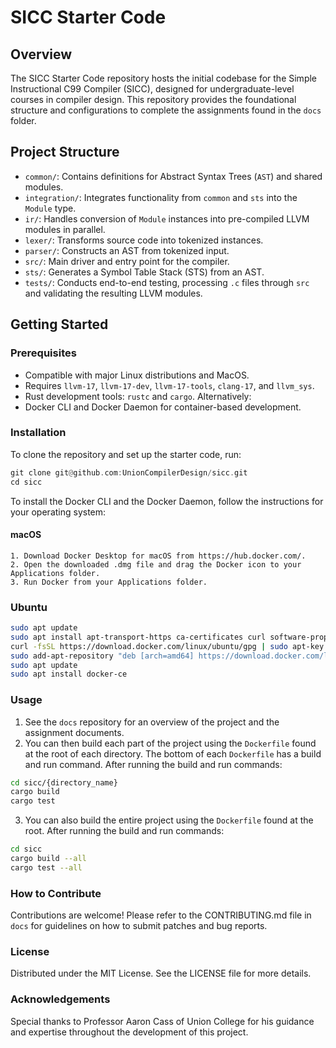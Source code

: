 # SICC Starter Code

## Overview
The SICC Starter Code repository hosts the initial codebase for the Simple Instructional C99 Compiler (SICC), designed for undergraduate-level courses in compiler design. This repository provides the foundational structure and configurations to complete the assignments found in the `docs` folder. 

## Project Structure
- `common/`: Contains definitions for Abstract Syntax Trees (`AST`) and shared modules.
- `integration/`: Integrates functionality from `common` and `sts` into the `Module` type.
- `ir/`: Handles conversion of `Module` instances into pre-compiled LLVM modules in parallel.
- `lexer/`: Transforms source code into tokenized instances.
- `parser/`: Constructs an AST from tokenized input.
- `src/`: Main driver and entry point for the compiler.
- `sts/`: Generates a Symbol Table Stack (STS) from an AST.
- `tests/`: Conducts end-to-end testing, processing `.c` files through `src` and validating the resulting LLVM modules.

## Getting Started
### Prerequisites
- Compatible with major Linux distributions and MacOS.
- Requires `llvm-17`, `llvm-17-dev`, `llvm-17-tools`, `clang-17`, and `llvm_sys`.
- Rust development tools: `rustc` and `cargo`.
Alternatively:
- Docker CLI and Docker Daemon for container-based development.

### Installation
To clone the repository and set up the starter code, run:
```rust
git clone git@github.com:UnionCompilerDesign/sicc.git
cd sicc
```
To install the Docker CLI and the Docker Daemon, follow the instructions for your operating system:
#### macOS
    1. Download Docker Desktop for macOS from https://hub.docker.com/.
    2. Open the downloaded .dmg file and drag the Docker icon to your Applications folder.
    3. Run Docker from your Applications folder. 

### Ubuntu
```bash
sudo apt update
sudo apt install apt-transport-https ca-certificates curl software-properties-common
curl -fsSL https://download.docker.com/linux/ubuntu/gpg | sudo apt-key add -
sudo add-apt-repository "deb [arch=amd64] https://download.docker.com/linux/ubuntu $(lsb_release -cs) stable"
sudo apt update
sudo apt install docker-ce
```

### Usage
1. See the `docs` repository for an overview of the project and the assignment documents.
2. You can then build each part of the project using the `Dockerfile` found at the root of each directory. The bottom of each `Dockerfile` has a build and run command. After running the build and run commands:
```bash
cd sicc/{directory_name}
cargo build
cargo test
```
3. You can also build the entire project using the `Dockerfile` found at the root. After running the build and run commands:
```bash
cd sicc
cargo build --all
cargo test --all
```

### How to Contribute
Contributions are welcome! Please refer to the CONTRIBUTING.md file in `docs` for guidelines on how to submit patches and bug reports.

### License
Distributed under the MIT License. See the LICENSE file for more details.

### Acknowledgements
Special thanks to Professor Aaron Cass of Union College for his guidance and expertise throughout the development of this project.
